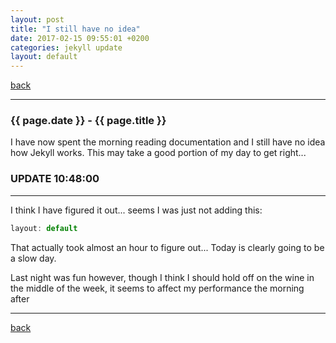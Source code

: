 ```yaml
---
layout: post
title: "I still have no idea"
date: 2017-02-15 09:55:01 +0200
categories: jekyll update
layout: default
---
```

[back](https://asciicat.github.io)

* * *
### {{ page.date }} - {{ page.title }}

I have now spent the morning reading documentation and I still have no idea how Jekyll works.
This may take a good portion of my day to get right...

### UPDATE 10:48:00

* * *

I think I have figured it out... seems I was just not adding this:

```js
layout: default
```
That actually took almost an hour to figure out... Today is clearly going to be a slow day.

Last night was fun however, though I think I should hold off on the wine in the middle of the week, it seems to affect my performance the morning after

* * *

[back](https://asciicat.github.io)
